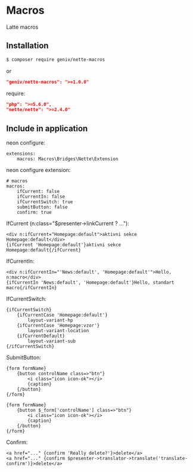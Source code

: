 Macros
======
Latte macros

Installation
------------

```sh
$ composer require geniv/nette-macros
```
or
```json
"geniv/nette-macros": ">=1.0.0"
```

require:
```json
"php": ">=5.6.0",
"nette/nette": ">=2.4.0"
```

Include in application
----------------------

neon configure:
```neon
extensions:
    macros: Macros\Bridges\Nette\Extension
```

neon configure extension:
```neon
# macros
macros:
    ifCurrent: false
    ifCurrentIn: false
    ifCurrentSwitch: true
    submitButton: false
    confirm: true
```

IfCurrent (n:class="$presenter->linkCurrent ? ..."):
```latte
<div n:ifCurrent="Homepage:default">aktivni sekce Homepage:default</div>
{ifCurrent 'Homepage:default'}aktivni sekce Homepage:default{/ifCurrent}
```

IfCurrentIn:
```latte
<div n:ifCurrentIn="'News:default', 'Homepage:default'">Hello, n:macro</div>
{ifCurrentIn 'News:default', 'Homepage:default'}Hello, standart macro{/ifCurrentIn}
```

IfCurrentSwitch:
```latte
{ifCurrentSwitch}
    {ifCurrentCase 'Homepage:default'}
        layout-variant-hp
    {ifCurrentCase 'Homepage:vzor'}
        layout-variant-location
    {ifCurrentDefault}
        layout-variant-sub
{/ifCurrentSwitch}
```

SubmitButton:
```latte
{form formName}
    {button controlName class=>"btn"}
        <i class="icon icon-ok"></i>
        {caption}
    {/button}
{/form}

{form formName}
	{button $_form['controlName'] class=>"btn"}
		<i class="icon icon-ok"></i>
		{caption}
	{/button}
{/form}
```

Confirm:
```latte
<a href="..." {confirm 'Really delete?'}>delete</a>
<a href="..." {confirm $presenter->translator->translate('translate-confirm')}>delete</a>
```

